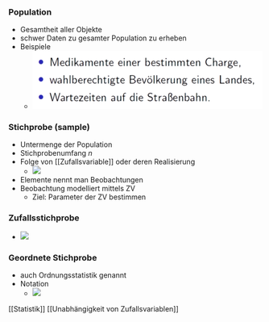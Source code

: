 ### Population
+ Gesamtheit aller Objekte
+ schwer Daten zu gesamter Population zu erheben
+ Beispiele
	+ ![](Pasted%20image%2020221202175817.png)

### Stichprobe (sample)
+ Untermenge der Population
+ Stichprobenumfang $n$
+ Folge von [[Zufallsvariable]] oder deren Realisierung
	+ ![](Pasted%20image%2020221202182212.png)
+ Elemente nennt man Beobachtungen
+ Beobachtung modelliert mittels ZV
	+ Ziel: Parameter der ZV bestimmen

### Zufallsstichprobe
+ ![](Pasted%20image%2020221202182317.png)

### Geordnete Stichprobe
+ auch Ordnungsstatistik genannt
+ Notation
	+ ![](Pasted%20image%2020221202182438.png)

[[Statistik]] [[Unabhängigkeit von Zufallsvariablen]]